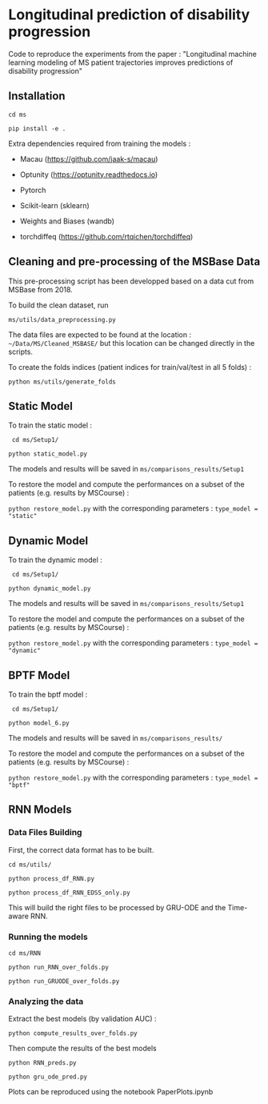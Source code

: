 # Longitudinal prediction of disability progression

Code to reproduce the experiments from the paper : "Longitudinal machine learning modeling of MS patient trajectories improves predictions of disability progression"

## Installation

`cd ms`

`pip install -e . `

Extra dependencies required from training the models : 

- Macau (https://github.com/jaak-s/macau)

- Optunity (https://optunity.readthedocs.io)

- Pytorch

- Scikit-learn (sklearn)

- Weights and Biases (wandb)

- torchdiffeq (https://github.com/rtqichen/torchdiffeq)


## Cleaning and pre-processing of the MSBase Data

This pre-processing script has been developped based on a data cut from MSBase from 2018.

To build the clean dataset, run 

`ms/utils/data_preprocessing.py`

The data files are expected to be found at the location : `~/Data/MS/Cleaned_MSBASE/` but this location can be changed directly in the scripts.

To create the folds indices (patient indices for train/val/test in all 5 folds) : 

`python ms/utils/generate_folds`

## Static Model

To train the static model  :

` cd ms/Setup1/`

`python static_model.py`

The models and results will be saved in `ms/comparisons_results/Setup1`

To restore the model and compute the performances on a subset of the patients (e.g. results by MSCourse) : 

`python restore_model.py` with the corresponding parameters : `type_model = "static"`


## Dynamic Model

To train the dynamic model  :

` cd ms/Setup1/`

`python dynamic_model.py`

The models and results will be saved in `ms/comparisons_results/Setup1`

To restore the model and compute the performances on a subset of the patients (e.g. results by MSCourse) : 

`python restore_model.py` with the corresponding parameters : `type_model = "dynamic"`


## BPTF Model

To train the bptf model  :

` cd ms/Setup1/`

`python model_6.py`

The models and results will be saved in `ms/comparisons_results/`

To restore the model and compute the performances on a subset of the patients (e.g. results by MSCourse) : 

`python restore_model.py` with the corresponding parameters : `type_model = "bptf"`

## RNN Models

### Data Files Building

First, the correct data format has to be built.

`cd ms/utils/`

`python process_df_RNN.py`

`python process_df_RNN_EDSS_only.py`

This will build the right files to be processed by GRU-ODE and the Time-aware RNN.

### Running the models

`cd ms/RNN`

`python run_RNN_over_folds.py`

`python run_GRUODE_over_folds.py`

### Analyzing the data

Extract the best models (by validation AUC) : 

`python compute_results_over_folds.py`

Then compute the results of the best models

`python RNN_preds.py`

`python gru_ode_pred.py`

Plots can be reproduced using the notebook PaperPlots.ipynb










